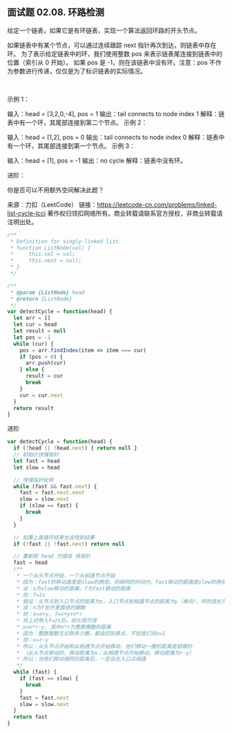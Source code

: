 ## 面试题 02.08. 环路检测

给定一个链表，如果它是有环链表，实现一个算法返回环路的开头节点。

如果链表中有某个节点，可以通过连续跟踪 next 指针再次到达，则链表中存在环。 为了表示给定链表中的环，我们使用整数 pos 来表示链表尾连接到链表中的位置（索引从 0 开始）。 如果 pos 是 -1，则在该链表中没有环。注意：pos 不作为参数进行传递，仅仅是为了标识链表的实际情况。

 

示例 1：



输入：head = [3,2,0,-4], pos = 1
输出：tail connects to node index 1
解释：链表中有一个环，其尾部连接到第二个节点。
示例 2：



输入：head = [1,2], pos = 0
输出：tail connects to node index 0
解释：链表中有一个环，其尾部连接到第一个节点。
示例 3：



输入：head = [1], pos = -1
输出：no cycle
解释：链表中没有环。

进阶：

你是否可以不用额外空间解决此题？


来源：力扣（LeetCode）
链接：https://leetcode-cn.com/problems/linked-list-cycle-lcci
著作权归领扣网络所有。商业转载请联系官方授权，非商业转载请注明出处。

```js
/**
 * Definition for singly-linked list.
 * function ListNode(val) {
 *     this.val = val;
 *     this.next = null;
 * }
 */

/**
 * @param {ListNode} head
 * @return {ListNode}
 */
var detectCycle = function(head) {
  let arr = []
  let cur = head
  let result = null
  let pos = -1
  while (cur) {
    pos = arr.findIndex(item => item === cur)
    if (pos < 0) {
      arr.push(cur)
    } else {
      result = cur
      break
    }
    cur = cur.next
  }
  return result
}
```


进阶

```js
var detectCycle = function(head) {
  if (!head || !head.next) { return null }
  // 初始化快慢指针
  let fast = head
  let slow = head

  // 快慢指针轮转
  while (fast && fast.next) {
    fast = fast.next.next
    slow = slow.next
    if (slow == fast) {
      break
    }
  }

  // 如果上面循环结束也没找到结果
  if (!fast || !fast.next) return null

  // 重新把 head 付值给 快指针
  fast = head
  /**
   * 一个从头节点开始，一个从相遇节点开始
   * 因为：fast的移动速度是slow的两倍，则相同的时间内，fast移动的距离是slow的两倍
   * 设：s为slow移动的距离，f为fast移动的距离
   * 则：f=2s
   * 假设：头节点到入口节点的距离为x，入口节点到相遇节点的距离为y（单向），环的周长为r，
   * 设：n为f在环里面绕的圈数
   * 则：s=x+y, f=x+y+n*r
   * 将上式带入f=2s后，经化简可得
   * x=n*r-y, 其中n*r为整数圈数的距离
   * 因为：整数圈数无论跑多少圈，都会回到原点，不妨我们另n=1
   * 则：x=r-y
   * 所以：从头节点开始和从相遇节点开始移动，他们移动一圈的距离是相等的
   * （从头节点移动的，移动距离为x；从相遇节点开始移动，移动距离为r-y）
   * 所以：当他们移动相同的距离后，一定会在入口点相遇
   */
  while (fast) {
    if (fast == slow) {
      break
    }
    fast = fast.next
    slow = slow.next
  }
  return fast
}
```

<!-- 
作者很牛逼，我整理一下思路： 1.利用快慢指针判断有没有环 2.如果有，则快慢指针会在某点相遇，因为快指针多跑了，但相遇的点不一定是环的入口。 3.不妨设链表的头节点到环的入口节点的距离为s1，入口节点到二者相遇点的距离为s2 3.我们得到这样一个各自所跑的距离 4.快指针移动的距离是y1=（ s1+s2+xn）快指针先从头节点跑到相遇节点，然后在环里不断的跑，x为跑的圈数，直到遇到慢指针 5. 满指针移动的距离是y2=（s1+s2）慢指针从头节点跑到二者相遇的阶段 6.二者存在一个潜在的等量关系，y1=2y2，即是（s1+s2+xn)=2(s1+s2) 7.整理一下s1+s2=xn; 8.进一步整理：s1=（n-s2）+（x-1）n 9.快指针移动s1步，到达入口，慢指针也移动s1步，换算成上面这个等式，(x-1)n等于绕圈，没动，实际移动了（n-s2），也到达了入口。 10.此时返回慢指针所指位置，就是入口。 -->
